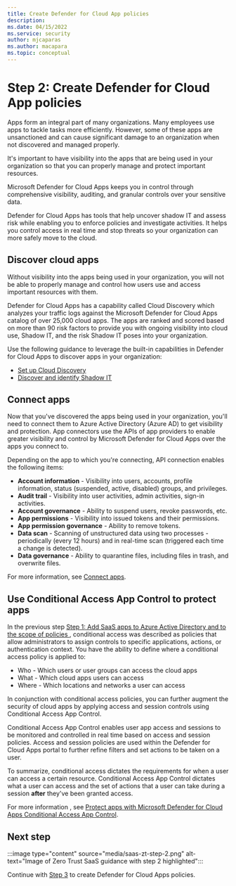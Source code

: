 ```yaml
---
title: Create Defender for Cloud App policies
description: 
ms.date: 04/15/2022
ms.service: security
author: mjcaparas
ms.author: macapara
ms.topic: conceptual
---
```


# Step 2: Create Defender for Cloud App policies

Apps form an integral part of many organizations. Many employees use apps to tackle tasks more efficiently. However, some of these apps are unsanctioned and can cause significant damage to an organization when not discovered and managed properly. 

It's important to have visibility into the apps that are being used in your organization so that you can properly manage and protect important resources.


Microsoft Defender for Cloud Apps keeps you in control through comprehensive visibility, auditing, and granular controls over your sensitive data.

Defender for Cloud Apps has tools that help uncover shadow IT and assess risk while enabling you to enforce policies and investigate activities. It helps you control access in real time and stop threats so your organization can more safely move to the cloud.


## Discover cloud apps
Without visibility into the apps being used in your organization, you will not be able to properly manage and control how users use and access important resources with them.  


Defender for Cloud Apps has a capability called Cloud Discovery which analyzes your traffic logs against the Microsoft Defender for Cloud Apps catalog of over 25,000 cloud apps. The apps are ranked and scored based on more than 90 risk factors to provide you with ongoing visibility into cloud use, Shadow IT, and the risk Shadow IT poses into your organization. 


Use the following guidance to leverage the built-in capabilities in Defender for Cloud Apps to discover apps in your organization:

- [Set up Cloud Discovery](/defender-cloud-apps/set-up-cloud-discovery)
- [Discover and identify Shadow IT](/defender-cloud-apps/tutorial-shadow-it#phase-1-discover-and-identify-shadow-it)


## Connect apps

Now that you've discovered the apps being used in your organization, you'll need to connect them to Azure Active Directory (Azure AD) to get visibility and protection. App connectors use the APIs of app providers to enable greater visibility and control by Microsoft Defender for Cloud Apps over the apps you connect to.

Depending on the app to which you're connecting, API connection enables the following items:

- **Account information** - Visibility into users, accounts, profile information, status (suspended, active, disabled) groups, and privileges.
- **Audit trail** - Visibility into user activities, admin activities, sign-in activities.
- **Account governance** - Ability to suspend users, revoke passwords, etc.
- **App permissions** - Visibility into issued tokens and their permissions.
- **App permission governance** - Ability to remove tokens.
- **Data scan** - Scanning of unstructured data using two processes -periodically (every 12 hours) and in real-time scan (triggered each time a change is detected).
- **Data governance** - Ability to quarantine files, including files in trash, and overwrite files.

For more information, see [Connect apps](/defender-cloud-apps/enable-instant-visibility-protection-and-governance-actions-for-your-apps).



## Use Conditional Access App Control to protect apps

In the previous step [Step 1: Add SaaS apps to Azure Active Directory and to the scope of policies ](add-saas-apps.md), conditional access was described as policies that allow administrators to assign controls to specific applications, actions, or authentication context. You have the ability to define where a conditional access policy is applied to: 

- Who - Which users or user groups can access the cloud apps
- What - Which cloud apps users can access
- Where - Which locations and networks a user can access

In conjunction with conditional access policies, you can further augment the security of cloud apps by applying access and session controls using Conditional Access App Control.

Conditional Access App Control enables user app access and sessions to be monitored and controlled in real time based on access and session policies. Access and session policies are used within the Defender for Cloud Apps portal to further refine filters and set actions to be taken on a user.


To summarize, conditional access dictates the requirements for when a user can access a certain resource. Conditional Access App Control dictates what a user can access and the set of actions that a user can take during a session **after** they've been granted access. 


For more information , see [Protect apps with Microsoft Defender for Cloud Apps Conditional Access App Control](/defender-cloud-apps/proxy-intro-aad).



## Next step

:::image type="content" source="media/saas-zt-step-2.png" alt-text="Image of Zero Trust SaaS guidance with step 2 highlighted":::

Continue with [Step 3](create-policies.md) to create Defender for Cloud Apps policies.
